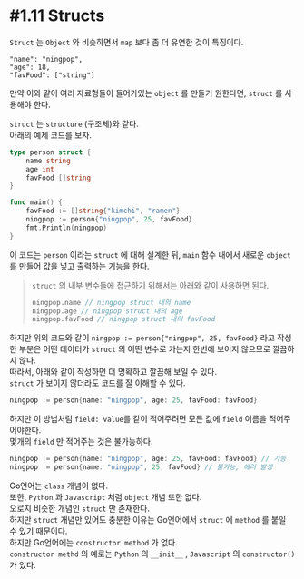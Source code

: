 # #1.11 Structs

`Struct` 는 `Object` 와 비슷하면서 `map` 보다 좀 더 유연한 것이 특징이다.<br/>
```
"name": "ningpop",
"age": 18,
"favFood": ["string"]
```
만약 이와 같이 여러 자료형들이 들어가있는 `object` 를 만들기 원한다면, `struct` 를 사용해야 한다.<br/>

`struct` 는 `structure` (구조체)와 같다.<br/>
아래의 예제 코드를 보자.<br/>

``` go
type person struct {
    name string
    age int
    favFood []string
}

func main() {
    favFood := []string{"kimchi", "ramen"}
    ningpop := person{"ningpop", 25, favFood}
    fmt.Println(ningpop)
}
```
이 코드는 `person` 이라는 `struct` 에 대해 설계한 뒤, `main` 함수 내에서 새로운 `object` 를 만들어 값을 넣고 출력하는 기능을 한다.<br/>
> `struct` 의 내부 변수들에 접근하기 위해서는 아래와 같이 사용하면 된다.<br/>
> ``` go
> ningpop.name // ningpop struct 내의 name
> ningpop.age // ningpop struct 내의 age
> ningpop.favFood // ningpop struct 내의 favFood
> ```

하지만 위의 코드와 같이 `ningpop := person{"ningpop", 25, favFood}` 라고 작성한 부분은 어떤 데이터가 `struct` 의 어떤 변수로 가는지 한번에 보이지 않으므로 깔끔하지 않다.<br/>
따라서, 아래와 같이 작성하면 더 명확하고 깔끔해 보일 수 있다.<br/>
`struct` 가 보이지 않더라도 코드를 잘 이해할 수 있다.<br/>
``` go
ningpop := person{name: "ningpop", age: 25, favFood: favFood}
```
하지만 이 방법처럼 `field: value`를 같이 적어주려면 모든 값에 `field` 이름을 적어주어야한다.<br/>
몇개의 `field` 만 적어주는 것은 불가능하다.<br/>
``` go
ningpop := person{name: "ningpop", age: 25, favFood: favFood} // 가능
ningpop := person{name: "ningpop", 25, favFood} // 불가능, 에러 발생
```

Go언어는 `class` 개념이 없다.<br/>
또한, `Python` 과 `Javascript` 처럼 `object` 개념 또한 없다.<br/>
오로지 비슷한 개념인 `struct` 만 존재한다.<br/>
하지만 `struct` 개념만 있어도 충분한 이유는 Go언어에서 `struct` 에 `method` 를 붙일 수 있기 때문이다.<br/>
하지만 Go언어에는 `constructor method` 가 없다.<br/>
`constructor methd` 의 예로는 `Python` 의 `__init__` , `Javascript` 의 `constructor()` 가 있다.<br/>